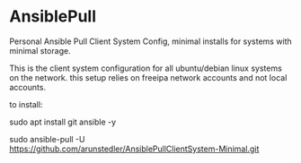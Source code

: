 # AnsiblePull
Personal Ansible Pull Client System Config, minimal installs for systems with minimal storage.

This is the client system configuration for all ubuntu/debian linux systems on the network. this setup relies on freeipa network accounts and not local accounts.



to install:

sudo apt install git ansible -y

sudo ansible-pull -U https://github.com/arunstedler/AnsiblePullClientSystem-Minimal.git
